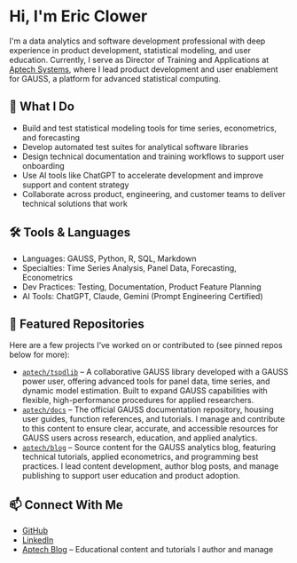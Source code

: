 # Hi, I'm Eric Clower

I'm a data analytics and software development professional with deep experience in product development, statistical modeling, and user education. Currently, I serve as Director of Training and Applications at [Aptech Systems](https://www.aptech.com), where I lead product development and user enablement for GAUSS, a platform for advanced statistical computing.

## 🧩 What I Do

- Build and test statistical modeling tools for time series, econometrics, and forecasting  
- Develop automated test suites for analytical software libraries  
- Design technical documentation and training workflows to support user onboarding  
- Use AI tools like ChatGPT to accelerate development and improve support and content strategy  
- Collaborate across product, engineering, and customer teams to deliver technical solutions that work  

## 🛠️ Tools & Languages

- Languages: GAUSS, Python, R, SQL, Markdown  
- Specialties: Time Series Analysis, Panel Data, Forecasting, Econometrics  
- Dev Practices: Testing, Documentation, Product Feature Planning  
- AI Tools: ChatGPT, Claude, Gemini (Prompt Engineering Certified)  

## 📌 Featured Repositories

Here are a few projects I’ve worked on or contributed to (see pinned repos below for more):

- [`aptech/tspdlib`](https://github.com/aptech/tspdlib) – A collaborative GAUSS library developed with a GAUSS power user, offering advanced tools for panel data, time series, and dynamic model estimation. Built to expand GAUSS capabilities with flexible, high-performance procedures for applied researchers.
- [`aptech/docs`]([https://github.com/aptech/tspdlib](https://github.com/aptech/docs)) – The official GAUSS documentation repository, housing user guides, function references, and tutorials. I manage and contribute to this content to ensure clear, accurate, and accessible resources for GAUSS users across research, education, and applied analytics.  
- [`aptech/blog`](https://github.com/aptech/gauss_blog) – Source content for the GAUSS analytics blog, featuring technical tutorials, applied econometrics, and programming best practices. I lead content development, author blog posts, and manage publishing to support user education and product adoption.  

## 📫 Connect With Me

- [GitHub](https://github.com/ec78)  
- [LinkedIn](https://www.linkedin.com/in/ericaclower/)  
- [Aptech Blog](https://www.aptech.com/blog/) – Educational content and tutorials I author and manage  
